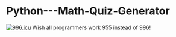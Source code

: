 # Python---Math-Quiz-Generator
<a href="https://996.icu"><img src="https://img.shields.io/badge/link-996.icu-red.svg" alt="996.icu" /></a>
Wish all programmers work 955 instead of 996!
